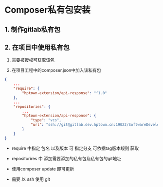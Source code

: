# Composer私有包安装

## 1. 制作gitlab私有包




## 2. 在项目中使用私有包

1. 需要被授权可获取该包

2. 在项目工程中的composer.json中加入该私有包

```json
{
    ...
    "require": {
        "hptown-extension/api-response": "^1.0"
    },
    ...
    "repositories": {
        ...
        "hptown-extension/api-response": {
            "type": "vcs",
            "url": "ssh://git@gitlab.dev.hptown.cn:19022/SoftwareDevelopmen/ServerEndGroup/api-response.git"
        }
    }
}

```

- require 中指定 包名 以及版本 可 指定分支 可依据tag版本规则 获取

- repositorires 中 添加需要添加的私有包及私有包的git地址

- 使用composer update 即可更新

- 需要 以 ssh 使用 git